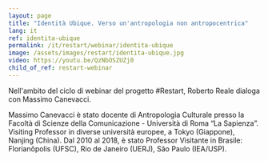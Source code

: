 ```yaml
---
layout: page
title: "Identità Ubique. Verso un'antropologia non antropocentrica"
lang: it
ref: identita-ubique
permalink: /it/restart/webinar/identita-ubique
image: /assets/images/restart/identita-ubique.jpg
video: https://youtu.be/QzNbOSZUZj0
child_of_ref: restart-webinar
---
```


Nell'ambito del ciclo di webinar del progetto #Restart, Roberto Reale dialoga con Massimo Canevacci.

Massimo Canevacci è stato docente di Antropologia Culturale presso la Facoltà di Scienze della Comunicazione - Università di Roma “La Sapienza”. Visiting Professor in diverse università europee, a Tokyo (Giappone), Nanjing (China). Dal 2010 al 2018, è stato Professor Visitante in Brasile: Florianôpolis (UFSC), Rio de Janeiro (UERJ), São Paulo (IEA/USP).

